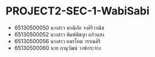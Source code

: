 # PROJECT2-SEC-1-WabiSabi
* 65130500050 นางสาว พาณิภัค จงศิริวาณิช
* 65130500052 นางสาว พิมพ์พิชญา แก้วแสง
* 65130500056 นางสาว แพรไหม วรรณศิริ
* 65130500060 นาย ภานุวัฒน์ วงษ์กระจ่าง
